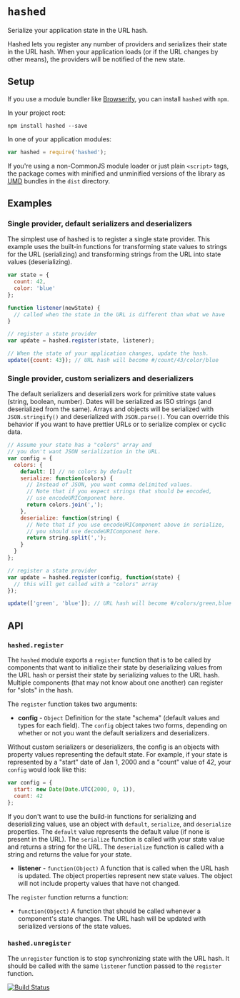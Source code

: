 # `hashed`

Serialize your application state in the URL hash.

Hashed lets you register any number of providers and serializes their state in the URL hash.  When your application loads (or if the URL changes by other means), the providers will be notified of the new state.

## Setup

If you use a module bundler like [Browserify](http://browserify.org/), you can install `hashed` with `npm`.

In your project root:

    npm install hashed --save

In one of your application modules:

```js
var hashed = require('hashed');
```

If you're using a non-CommonJS module loader or just plain `<script>` tags, the package comes with minified and unminified versions of the library as [UMD](https://github.com/umdjs/umd/blob/master/README.md) bundles in the `dist` directory.

## Examples

### Single provider, default serializers and deserializers

The simplest use of hashed is to register a single state provider.  This example uses the built-in functions for transforming state values to strings for the URL (serializing) and transforming strings from the URL into state values (deserializing).

```js
var state = {
  count: 42,
  color: 'blue'
};

function listener(newState) {
  // called when the state in the URL is different than what we have
}

// register a state provider
var update = hashed.register(state, listener);

// When the state of your application changes, update the hash.
update({count: 43}); // URL hash will become #/count/43/color/blue
```

### Single provider, custom serializers and deserializers

The default serializers and deserializers work for primitive state values (string, boolean, number).  Dates will be serialized as ISO strings (and deserialized from the same).  Arrays and objects will be serialized with `JSON.stringify()` and deserialized with `JSON.parse()`.  You can override this behavior if you want to have prettier URLs or to serialize complex or cyclic data.

```js
// Assume your state has a "colors" array and
// you don't want JSON serialization in the URL.
var config = {
  colors: {
    default: [] // no colors by default
    serialize: function(colors) {
      // Instead of JSON, you want comma delimited values.
      // Note that if you expect strings that should be encoded,
      // use encodeURIComponent here.
      return colors.join(',');
    },
    deserialize: function(string) {
      // Note that if you use encodeURIComponent above in serialize,
      // you should use decodeURIComponent here.
      return string.split(',');
    }
  }
};

// register a state provider
var update = hashed.register(config, function(state) {
  // this will get called with a "colors" array
});

update(['green', 'blue']); // URL hash will become #/colors/green,blue
```

## API

### `hashed.register`

The `hashed` module exports a `register` function that is to be called by components that want to initialize their state by deserializing values from the URL hash or persist their state by serializing values to the URL hash.  Multiple components (that may not know about one another) can register for "slots" in the hash.

The `register` function takes two arguments:

 * **config** - `Object` Definition for the state "schema" (default values and types for each field).  The `config` object takes two forms, depending on whether or not you want the default serializers and deserializers.

  Without custom serializers or deserializers, the config is an objects with property values representing the default state.  For example, if your state is represented by a "start" date of Jan 1, 2000 and a "count" value of 42, your `config` would look like this:

  ```js
  var config = {
    start: new Date(Date.UTC(2000, 0, 1)),
    count: 42
  };
  ```

  If you don't want to use the build-in functions for serializing and deserializing values, use an object with `default`, `serialize`, and `deserialize` properties.  The `default` value represents the default value (if none is present in the URL).  The `serialize` function is called with your state value and returns a string for the URL.  The `deserialize` function is called with a string and returns the value for your state.

 * **listener** - `function(Object)` A function that is called when the URL hash is updated.  The object properties represent new state values.  The object will not include property values that have not changed.

The `register` function returns a function:

 * `function(Object)` A function that should be called whenever a component's state changes.  The URL hash will be updated with serialized versions of the state values.

### `hashed.unregister`

The `unregister` function is to stop synchronizing state with the URL hash.  It should be called with the same `listener` function passed to the `register` function.


[![Build Status](https://travis-ci.org/tschaub/hashed.svg?branch=master)](https://travis-ci.org/tschaub/hashed)
